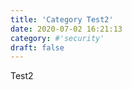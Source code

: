 ```yaml
---
title: 'Category Test2'
date: 2020-07-02 16:21:13
category: #'security'
draft: false
---
```


Test2
